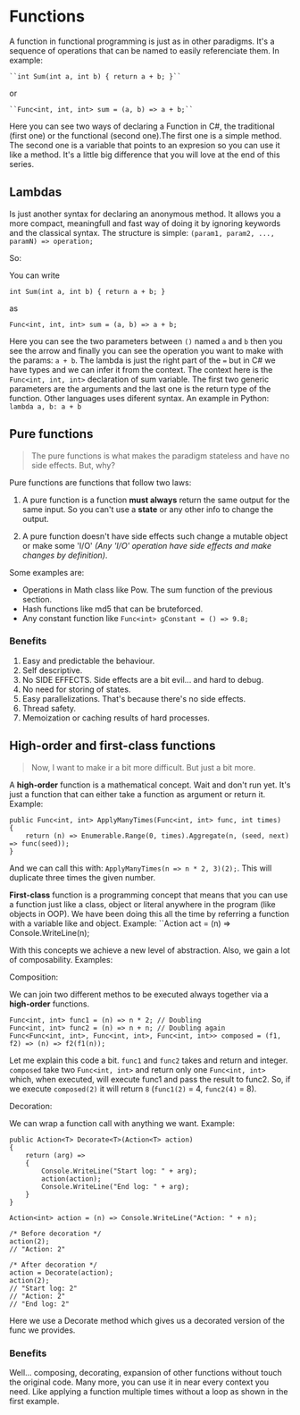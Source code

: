 # Functions

A function in functional programming is just as in other paradigms. It's a 
sequence of operations that can be named to easily referenciate them. In example:
    
    ``int Sum(int a, int b) { return a + b; }``

or

    ``Func<int, int, int> sum = (a, b) => a + b;``

Here you can see two ways of declaring a Function in C#, the traditional (first one) 
or the functional (second one).The first one is a simple method. The second one is a 
variable that points to an expresion so you can use it like a method. 
It's a little big difference that you will love at the end of this series.

## Lambdas

Is just another syntax for declaring an anonymous method. It allows you a more compact, meaningfull 
and fast way of doing it by ignoring keywords and the classical syntax. The structure is simple: 
``(param1, param2, ..., paramN) => operation;``

So:

You can write

``int Sum(int a, int b) { return a + b; }``

as

``Func<int, int, int> sum = (a, b) => a + b;``

Here you can see the two parameters between ``()`` named ``a`` and ``b`` then you see the arrow
and finally you can see the operation you want to make with the params: ``a + b``. The lambda is 
just the right part of the ``=`` but in C# we have types and we can infer it from the context.
The context here is the ``Func<int, int, int>`` declaration of sum variable. The first two 
generic parameters are the arguments and the last one is the return type of the function. Other 
languages uses diferent syntax. An example in Python: ``lambda a, b: a + b``

## Pure functions

> The pure functions is what makes the paradigm stateless and have no side effects. But, why?

Pure functions are functions that follow two laws:

1. A pure function is a function **must always** return the same output for the same input.
So you can't use a **state** or any other info to change the output. 

2. A pure function doesn't have side effects such change a mutable object or make some 'I/O'
*(Any 'I/O' operation have side effects and make changes by definition)*.

Some examples are: 

- Operations in Math class like Pow. The sum function of the previous section.
- Hash functions like md5 that can be bruteforced.
- Any constant function like ``Func<int> gConstant = () => 9.8;``

### Benefits

1. Easy and predictable the behaviour.
2. Self descriptive.
3. No SIDE EFFECTS. Side effects are a bit evil... and hard to debug.
4. No need for storing of states.
5. Easy parallelizations. That's because there's no side effects.
6. Thread safety.
7. Memoization or caching results of hard processes.

## High-order and first-class functions

> Now, I want to make ir a bit more difficult. But just a bit more. 

A **high-order** function is a mathematical concept. Wait and don't run yet. It's just a
function that can either take a function as argument or return it. Example:

    public Func<int, int> ApplyManyTimes(Func<int, int> func, int times)
    {
        return (n) => Enumerable.Range(0, times).Aggregate(n, (seed, next) => func(seed));
    }

And we can call this with: ``ApplyManyTimes(n => n * 2, 3)(2);``. This will duplicate three
times the given number.

**First-class** function is a programming concept that means that you can use a function 
just like a class, object or literal anywhere in the program (like objects in OOP). 
We have been doing this all the time by referring a function with a variable like and object.
Example: ``Action<int> act = (n) => Console.WriteLine(n);

With this concepts we achieve a new level of abstraction. Also, we gain a lot of composability.
Examples:

Composition:

We can join two different methos to be executed always together via a **high-order** functions.

    Func<int, int> func1 = (n) => n * 2; // Doubling
    Func<int, int> func2 = (n) => n + n; // Doubling again
    Func<Func<int, int>, Func<int, int>, Func<int, int>> composed = (f1, f2) => (n) => f2(f1(n));

Let me explain this code a bit. ``func1`` and ``func2`` takes and return and integer. 
``composed`` take two ``Func<int, int>`` and return only one ``Func<int, int>`` which,
when executed, will execute func1 and pass the result to func2. So, if we execute
``composed(2)`` it will return ``8`` (``func1(2)`` = 4, ``func2(4)`` = 8). 

Decoration:

We can wrap a function call with anything we want. Example:

    public Action<T> Decorate<T>(Action<T> action)
    {
        return (arg) =>
        {
            Console.WriteLine("Start log: " + arg);
            action(action);
            Console.WriteLine("End log: " + arg);
        }
    }

    Action<int> action = (n) => Console.WriteLine("Action: " + n);

    /* Before decoration */
    action(2); 
    // "Action: 2"

    /* After decoration */
    action = Decorate(action);
    action(2);
    // "Start log: 2"
    // "Action: 2"
    // "End log: 2"

Here we use a Decorate method which gives us a decorated version of the func we provides.

### Benefits

Well... composing, decorating, expansion of other functions without touch the original code.
Many more, you can use it in near every context you need. Like applying a function 
multiple times without a loop as shown  in the first example.
